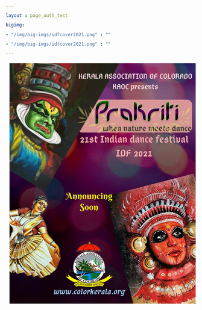 ```yaml
---
layout : page_auth_test
bigimg:
- "/img/big-imgs/idfcover2021.png" : ""
- "/img/big-imgs/idfcover2021.png" : ""
---
```

<body style="font-serif;line-height:1.8">
<div style="margin-left:10px;line-height:2">
  <p align="center">
    <img src="/img/images_2020/idf/idf2021poster.jpg" class="center">
  </p>
</div>
</body>
